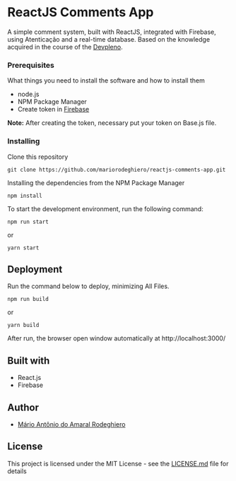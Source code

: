 # ReactJS Comments App

A simple comment system, built with ReactJS, integrated with Firebase, using Atenticação and a real-time database. Based on the knowledge acquired in the course of the [Devpleno].

### Prerequisites

What things you need to install the software and how to install them

* node.js
* NPM Package Manager
* Create token in [Firebase]

**Note:** After creating the token, necessary put your token on Base.js file.

### Installing

Clone this repository

```
git clone https://github.com/mariorodeghiero/reactjs-comments-app.git
```

Installing the dependencies from the NPM Package Manager

```
npm install
```

To start the development environment, run the following command:

```
npm run start
```

or

```
yarn start
```

## Deployment

Run the command below to deploy, minimizing All Files.

```
npm run build
```

or

```
yarn build
```

After run, the browser open window automatically at http://localhost:3000/

## Built with

* React.js
* Firebase

## Author

* [Mário Antônio do Amaral Rodeghiero](https://github.com/mariorodeghiero)

## License

This project is licensed under the MIT License - see the [LICENSE.md](LICENSE.md) file for details

[devpleno]: https://www.devpleno.com
[firebase]: https://firebase.google.com
